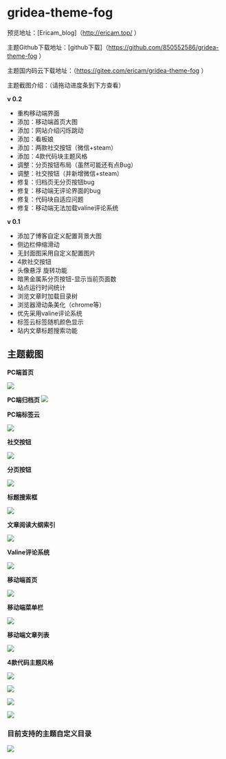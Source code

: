 # gridea-theme-fog

预览地址：[Ericam_blog]（<http://ericam.top/> ）

主题Github下载地址：[github下载]（<https://github.com/850552586/gridea-theme-fog> ）

主题国内码云下载地址：（<https://gitee.com/ericam/gridea-theme-fog> ）

主题截图介绍：（请拖动进度条到下方查看）

**v 0.2**

- 重构移动端界面
- 添加：移动端首页大图
- 添加：网站介绍闪烁跳动
- 添加：看板娘
- 添加：两款社交按钮（微信+steam）
- 添加：4款代码块主题风格
- 调整：分页按钮布局（虽然可能还有点Bug）
- 调整：社交按钮（并新增微信+steam）
- 修复：归档页无分页按钮bug
- 修复：移动端无评论界面的bug
- 修复：代码块自适应问题
- 修复：移动端无法加载valine评论系统

**v 0.1**

- 添加了博客自定义配置背景大图
- 侧边栏伸缩滑动
- 无封面图采用自定义配置图片
- 4款社交按钮
- 头像悬浮 旋转功能
- 暗黑金属系分页按钮-显示当前页面数
- 站点运行时间统计
- 浏览文章时加载目录树
- 浏览器滑动条美化（chrome等）
- 优先采用valine评论系统
- 标签云标签随机颜色显示
- 站内文章标题搜索功能

## 主题截图

**PC端首页**

![](https://ericamblog.oss-cn-shanghai.aliyuncs.com/GrideaFog/1.png)

**PC端归档页** ![](https://ericamblog.oss-cn-shanghai.aliyuncs.com/GrideaFog/2.png)

**PC端标签云**

![](https://ericamblog.oss-cn-shanghai.aliyuncs.com/GrideaFog/3.png)

**社交按钮**

![](https://ericamblog.oss-cn-shanghai.aliyuncs.com/GrideaFog/4.png)

**分页按钮**

![](https://ericamblog.oss-cn-shanghai.aliyuncs.com/GrideaFog/5.png)

**标题搜索框**

![](https://ericamblog.oss-cn-shanghai.aliyuncs.com/GrideaFog/6.png)

**文章阅读大纲索引**

![](https://ericamblog.oss-cn-shanghai.aliyuncs.com/GrideaFog/7.png)

**Valine评论系统**

![](https://ericamblog.oss-cn-shanghai.aliyuncs.com/GrideaFog/8.png)

**移动端首页**

![](https://ericamblog.oss-cn-shanghai.aliyuncs.com/GrideaFog/9.png)

**移动端菜单栏**

![](https://ericamblog.oss-cn-shanghai.aliyuncs.com/GrideaFog/10.png)

**移动端文章列表**

![](https://ericamblog.oss-cn-shanghai.aliyuncs.com/GrideaFog/11.png)

**4款代码主题风格**

![](https://ericamblog.oss-cn-shanghai.aliyuncs.com/GrideaFog/12.png)

![](https://ericamblog.oss-cn-shanghai.aliyuncs.com/GrideaFog/13.png)

![](https://ericamblog.oss-cn-shanghai.aliyuncs.com/GrideaFog/14.png)

![](https://ericamblog.oss-cn-shanghai.aliyuncs.com/GrideaFog/15.png)

### 目前支持的主题自定义目录

![](https://ericamblog.oss-cn-shanghai.aliyuncs.com/GrideaFog/16.png)